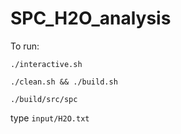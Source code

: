 # SPC_H2O_analysis

To run: 

`./interactive.sh`

`./clean.sh && ./build.sh`

`./build/src/spc`

type `input/H2O.txt`